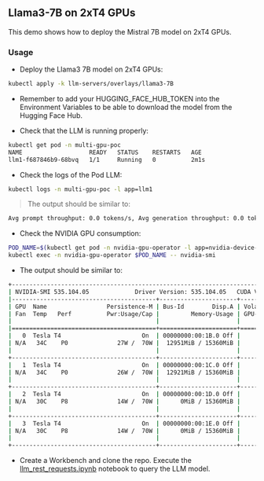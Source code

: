 ## Llama3-7B on 2xT4 GPUs

This demo shows how to deploy the Mistral 7B model on 2xT4 GPUs.

### Usage

* Deploy the Llama3 7B model on 2xT4 GPUs:

```bash
kubectl apply -k llm-servers/overlays/llama3-7B
```

* Remember to add your HUGGING_FACE_HUB_TOKEN into the Environment Variables to be able to download the model from the Hugging Face Hub.

* Check that the LLM is running properly:

```bash
kubectl get pod -n multi-gpu-poc
NAME                   READY   STATUS    RESTARTS   AGE
llm1-f687846b9-68bvq   1/1     Running   0          2m1s
```

* Check the logs of the Pod LLM:

```bash
kubectl logs -n multi-gpu-poc -l app=llm1
```

> The output should be similar to:

```bash
Avg prompt throughput: 0.0 tokens/s, Avg generation throughput: 0.0 tokens/s, Running: 0 reqs, Swapped: 0 reqs, Pending: 0 reqs, GPU KV cache usage: 0.0%, CPU KV cache usage: 0.0%
```

* Check the NVIDIA GPU consumption:

```bash
POD_NAME=$(kubectl get pod -n nvidia-gpu-operator -l app=nvidia-device-plugin-daemonset -o jsonpath="{.items[0].metadata.name}")
kubectl exec -n nvidia-gpu-operator $POD_NAME -- nvidia-smi
```

* The output should be similar to:

```bash
+---------------------------------------------------------------------------------------+
| NVIDIA-SMI 535.104.05             Driver Version: 535.104.05   CUDA Version: 12.2     |
|-----------------------------------------+----------------------+----------------------+
| GPU  Name                 Persistence-M | Bus-Id        Disp.A | Volatile Uncorr. ECC |
| Fan  Temp   Perf          Pwr:Usage/Cap |         Memory-Usage | GPU-Util  Compute M. |
|                                         |                      |               MIG M. |
|=========================================+======================+======================|
|   0  Tesla T4                       On  | 00000000:00:1B.0 Off |                    0 |
| N/A   34C    P0              27W /  70W |  12951MiB / 15360MiB |      0%      Default |
|                                         |                      |                  N/A |
+-----------------------------------------+----------------------+----------------------+
|   1  Tesla T4                       On  | 00000000:00:1C.0 Off |                    0 |
| N/A   34C    P0              26W /  70W |  12921MiB / 15360MiB |      0%      Default |
|                                         |                      |                  N/A |
+-----------------------------------------+----------------------+----------------------+
|   2  Tesla T4                       On  | 00000000:00:1D.0 Off |                    0 |
| N/A   30C    P8              14W /  70W |      0MiB / 15360MiB |      0%      Default |
|                                         |                      |                  N/A |
+-----------------------------------------+----------------------+----------------------+
|   3  Tesla T4                       On  | 00000000:00:1E.0 Off |                    0 |
| N/A   30C    P8              14W /  70W |      0MiB / 15360MiB |      0%      Default |
|                                         |                      |                  N/A |
+-----------------------------------------+----------------------+----------------------+
```

* Create a Workbench and clone the repo. Execute the [llm_rest_requests.ipynb](../../../test-notebooks/llm_rest_requests.ipynb) notebook to query the LLM model.
